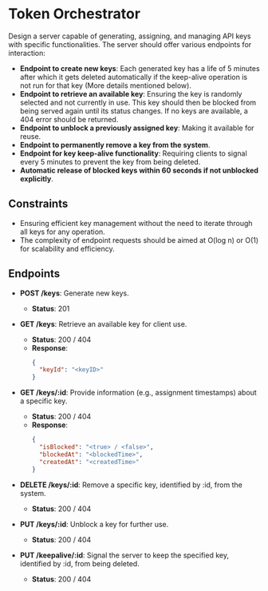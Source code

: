 # Token Orchestrator

Design a server capable of generating, assigning, and managing API keys with specific functionalities. The server should offer various endpoints for interaction:

- **Endpoint to create new keys**: Each generated key has a life of 5 minutes after which it gets deleted automatically if the keep-alive operation is not run for that key (More details mentioned below).
- **Endpoint to retrieve an available key**: Ensuring the key is randomly selected and not currently in use. This key should then be blocked from being served again until its status changes. If no keys are available, a 404 error should be returned.
- **Endpoint to unblock a previously assigned key**: Making it available for reuse.
- **Endpoint to permanently remove a key from the system**.
- **Endpoint for key keep-alive functionality**: Requiring clients to signal every 5 minutes to prevent the key from being deleted.
- **Automatic release of blocked keys within 60 seconds if not unblocked explicitly**.

## Constraints

- Ensuring efficient key management without the need to iterate through all keys for any operation.
- The complexity of endpoint requests should be aimed at O(log n) or O(1) for scalability and efficiency.

## Endpoints

- **POST /keys**: Generate new keys.
  - **Status**: 201

- **GET /keys**: Retrieve an available key for client use.
  - **Status**: 200 / 404 
  - **Response**: 
    ```json
    { 
      "keyId": "<keyID>" 
    }
    ```

- **GET /keys/:id**: Provide information (e.g., assignment timestamps) about a specific key.
  - **Status**: 200 / 404 
  - **Response**: 
    ```json
    { 
      "isBlocked": "<true> / <false>", 
      "blockedAt": "<blockedTime>", 
      "createdAt": "<createdTime>" 
    }
    ```

- **DELETE /keys/:id**: Remove a specific key, identified by :id, from the system.
  - **Status**: 200 / 404

- **PUT /keys/:id**: Unblock a key for further use.
  - **Status**: 200 / 404

- **PUT /keepalive/:id**: Signal the server to keep the specified key, identified by :id, from being deleted.
  - **Status**: 200 / 404
